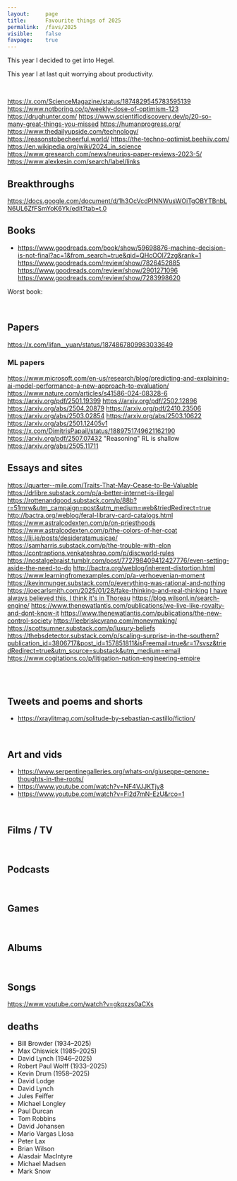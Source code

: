 ```yaml
---
layout:     page
title:      Favourite things of 2025
permalink:  /favs/2025
visible:    false
favpage:    true
---
```


This year I decided to get into Hegel.

This year I at last quit worrying about productivity.

<br>


https://x.com/ScienceMagazine/status/1874829545783595139
https://www.notboring.co/p/weekly-dose-of-optimism-123
https://drughunter.com/
https://www.scientificdiscovery.dev/p/20-so-many-great-things-you-missed
https://humanprogress.org/
https://www.thedailyupside.com/technology/
https://reasonstobecheerful.world/
https://the-techno-optimist.beehiiv.com/
https://en.wikipedia.org/wiki/2024_in_science
https://www.gresearch.com/news/neurips-paper-reviews-2023-5/ 
https://www.alexkesin.com/search/label/links


## Breakthroughs

https://docs.google.com/document/d/1h3OcVcdPINNWusWOiTgOBYTBnbLN6UL6ZfFSmYoK6Yk/edit?tab=t.0

## Books

* https://www.goodreads.com/book/show/59698876-machine-decision-is-not-final?ac=1&from_search=true&qid=QHcOOl72zg&rank=1
https://www.goodreads.com/review/show/7826452885
https://www.goodreads.com/review/show/2901271096
https://www.goodreads.com/review/show/7283998620

Worst book: 

<br>

## Papers

https://x.com/lifan__yuan/status/1874867809983033649

### ML papers

https://www.microsoft.com/en-us/research/blog/predicting-and-explaining-ai-model-performance-a-new-approach-to-evaluation/
https://www.nature.com/articles/s41586-024-08328-6
https://arxiv.org/pdf/2501.19399
https://arxiv.org/pdf/2502.12896
https://arxiv.org/abs/2504.20879
https://arxiv.org/pdf/2410.23506
https://arxiv.org/abs/2503.02854
https://arxiv.org/abs/2503.10622
https://arxiv.org/abs/2501.12405v1
https://x.com/DimitrisPapail/status/1889751749621162190
https://arxiv.org/pdf/2507.07432
"Reasoning" RL is shallow
https://arxiv.org/abs/2505.11711


## Essays and sites

https://quarter--mile.com/Traits-That-May-Cease-to-Be-Valuable
https://drlibre.substack.com/p/a-better-internet-is-illegal
https://rottenandgood.substack.com/p/88b?r=51mrw&utm_campaign=post&utm_medium=web&triedRedirect=true
http://bactra.org/weblog/feral-library-card-catalogs.html
https://www.astralcodexten.com/p/on-priesthoods
https://www.astralcodexten.com/p/the-colors-of-her-coat
https://lij.ie/posts/desideratamusicae/
https://samharris.substack.com/p/the-trouble-with-elon
https://contraptions.venkateshrao.com/p/discworld-rules
https://nostalgebraist.tumblr.com/post/772798409412427776/even-setting-aside-the-need-to-do
http://bactra.org/weblog/inherent-distortion.html
https://www.learningfromexamples.com/p/a-verhoevenian-moment
https://kevinmunger.substack.com/p/everything-was-rational-and-nothing
https://joecarlsmith.com/2025/01/28/fake-thinking-and-real-thinking
[I have always believed this, I think it's in Thoreau](https://ninapanickssery.substack.com/p/a-reason-to-know-more-facts?utm_source=post-email-title&publication_id=1692721&post_id=163676134&utm_campaign=email-post-title&isFreemail=true&r=1lcbmo&triedRedirect=true&utm_medium=email)
https://blog.wilsonl.in/search-engine/
https://www.thenewatlantis.com/publications/we-live-like-royalty-and-dont-know-it
https://www.thenewatlantis.com/publications/the-new-control-society
https://leebriskcyrano.com/moneymaking/
https://scottsumner.substack.com/p/luxury-beliefs
https://thebsdetector.substack.com/p/scaling-surprise-in-the-southern?publication_id=3806717&post_id=157851811&isFreemail=true&r=17svsz&triedRedirect=true&utm_source=substack&utm_medium=email
https://www.cogitations.co/p/litigation-nation-engineering-empire

<br>

<br>

## Tweets and poems and shorts

* https://xraylitmag.com/solitude-by-sebastian-castillo/fiction/

<br>

## Art and vids

* https://www.serpentinegalleries.org/whats-on/giuseppe-penone-thoughts-in-the-roots/
* https://www.youtube.com/watch?v=NF4VJJKTjy8
* https://www.youtube.com/watch?v=Fi2d7mN-EzU&rco=1

<br>

## Films / TV


<br>

## Podcasts

<br>

## Games

<br>

## Albums

<br>

## Songs

https://www.youtube.com/watch?v=gkqxzs0aCXs


## deaths

* Bill Browder (1934–2025)
* Max Chiswick (1985–2025)
* David Lynch (1946–2025)
* Robert Paul Wolff (1933–2025)
* Kevin Drum (1958–2025)
* David Lodge
* David Lynch 
* Jules Feiffer
* Michael Longley
* Paul Durcan
* Tom Robbins 
* David Johansen 
* Mario Vargas Llosa
* Peter Lax
* Brian Wilson
* Alasdair MacIntyre
* Michael Madsen
* Mark Snow

